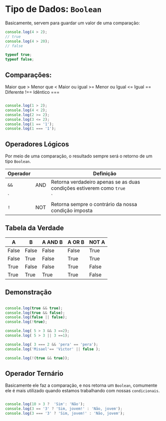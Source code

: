 # Tipo de Dados: `Boolean`

Basicamente, servem para guardar um valor de uma comparação: 

```js
console.log(4 > 2);
// true
console.log(4 > 20);
// false
```

 ```js
 typeof true;  
 typeof false; 
```

## Comparações:

Maior que > 
Menor que < 
Maior ou igual >=
Menor ou Igual <=
Igual ==
Diferente !==
Idêntico ===

```js

console.log(1 > 2);
console.log(4 < 2);
console.log(2 >= 2);
console.log(3 <= 2);
console.log(1 == '1');
console.log(1 === '1');
```

## Operadores Lógicos
Por meio de uma comparação, o resultado sempre será o retorno de um tipo `Boolean`.

| Operador  |        |  Definição                                                             |  
|---        |---     |                                                                     ---|
| `&&`      | AND    | Retorna verdadeiro apenas se as duas condições estiverem como `true`   |   
| `||`      | OR     | Retorna verdadeiro se uma das condições estiverem como `true`          | 
| `!`       | NOT    | Retorna sempre o contrário da nossa condição imposta                   |

## Tabela da Verdade

| A      | B      | A AND B  | A OR B  | NOT A  |
|---     |---     |---       | ---     |---     |
| False  | False  | False    | False   |  True  |
| False  | True   | False    | True    |  True  |
| True   | False  | False    | True    |  False |
| True   |  True  | True     | True    |  False |

## Demonstração

```js

console.log(true && true);
console.log(true && false);
console.log(false || false);
console.log(!true);

console.log( 5 > 3 && 3 ==2);
console.log( 5 > 3 || 3 ==1);

console.log( 3 === 2 && 'pera' == 'pera');
console.log('Misael'== 'Victor' || false );

console.log(!(true && true));
```

## Operador Ternário

Basicamente ele faz a comparação, e nos retorna um `Boolean`, comumente ele é mais utilizado quando estamos trabalhando com nossas  `condicionais`.

```js

console.log(10 > 3 ?  'Sim': 'Não');
console.log(3 == '3' ? 'Sim, jovem!' : 'Não, jovem');
console.log(3 === '3' ? 'Sim, jovem!' : 'Não, jovem');

```